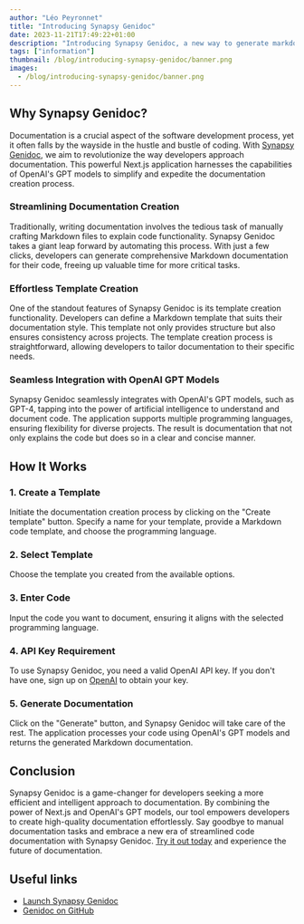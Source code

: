 ```yaml
---
author: "Léo Peyronnet"
title: "Introducing Synapsy Genidoc"
date: 2023-11-21T17:49:22+01:00
description: "Introducing Synapsy Genidoc, a new way to generate markdown documentation for your projects."
tags: ["information"]
thumbnail: /blog/introducing-synapsy-genidoc/banner.png
images:
  - /blog/introducing-synapsy-genidoc/banner.png
---
```


## Why Synapsy Genidoc?

Documentation is a crucial aspect of the software development process, yet it often falls by the wayside in the hustle and bustle of coding. With [Synapsy Genidoc](https://genidoc.peyronnet.group), we aim to revolutionize the way developers approach documentation. This powerful Next.js application harnesses the capabilities of OpenAI's GPT models to simplify and expedite the documentation creation process.

### Streamlining Documentation Creation

Traditionally, writing documentation involves the tedious task of manually crafting Markdown files to explain code functionality. Synapsy Genidoc takes a giant leap forward by automating this process. With just a few clicks, developers can generate comprehensive Markdown documentation for their code, freeing up valuable time for more critical tasks.

### Effortless Template Creation

One of the standout features of Synapsy Genidoc is its template creation functionality. Developers can define a Markdown template that suits their documentation style. This template not only provides structure but also ensures consistency across projects. The template creation process is straightforward, allowing developers to tailor documentation to their specific needs.

### Seamless Integration with OpenAI GPT Models

Synapsy Genidoc seamlessly integrates with OpenAI's GPT models, such as GPT-4, tapping into the power of artificial intelligence to understand and document code. The application supports multiple programming languages, ensuring flexibility for diverse projects. The result is documentation that not only explains the code but does so in a clear and concise manner.

## How It Works

### 1. Create a Template

Initiate the documentation creation process by clicking on the "Create template" button. Specify a name for your template, provide a Markdown code template, and choose the programming language.

### 2. Select Template

Choose the template you created from the available options.

### 3. Enter Code

Input the code you want to document, ensuring it aligns with the selected programming language.

### 4. API Key Requirement

To use Synapsy Genidoc, you need a valid OpenAI API key. If you don't have one, sign up on [OpenAI](https://platform.openai.com) to obtain your key.

### 5. Generate Documentation

Click on the "Generate" button, and Synapsy Genidoc will take care of the rest. The application processes your code using OpenAI's GPT models and returns the generated Markdown documentation.

## Conclusion

Synapsy Genidoc is a game-changer for developers seeking a more efficient and intelligent approach to documentation. By combining the power of Next.js and OpenAI's GPT models, our tool empowers developers to create high-quality documentation effortlessly. Say goodbye to manual documentation tasks and embrace a new era of streamlined code documentation with Synapsy Genidoc. [Try it out today](https://genidoc.peyronnet.group) and experience the future of documentation.

## Useful links

- [Launch Synapsy Genidoc](https://genidoc.peyronnet.group)
- [Genidoc on GitHub](https://github.com/synapsy-ai/genidoc/)
